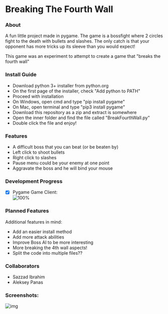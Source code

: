 # Breaking The Fourth Wall

### About
A fun little project made in pygame. The game is a bossfight where 2 circles fight to the death with bullets and slashes. The only catch is that your opponent has more tricks up its sleeve than you would expect!

This game was an experiment to attempt to create a game that "breaks the fourth wall"

### Install Guide
- Download python 3+ installer from python.org
- On the first page of the installer, check "Add python to PATH"
- Proceed with installation
- On Windows, open cmd and type "pip install pygame"
- On Mac, open terminal and type "pip3 install pygame"
- Download this repository as a zip and extract is somewhere
- Open the inner folder and find the file called "BreakFourthWall.py"
- Double click the file and enjoy!

### Features
- A difficult boss that you can beat (or be beaten by)
- Left click to shoot bullets
- Right click to slashes
- Pause menu could be your enemy at one point
- Aggravate the boss and he will bind your mouse

### Development Progress

- [x] Pygame Game Client:  
  ![100%](https://progress-bar.dev/100)

### Planned Features
Additional features in mind:
- Add an easier install method
- Add more attack abilities
- Improve Boss AI to be more interesting
- More breaking the 4th wall aspects!
- Split the code into multiple files??

### Collaborators
- Sazzad Ibrahim
- Aleksey Panas

### Screenshots:
![img](https://github.com/AlekseyPanas/BreakingFourthWall/showcase.JPG?raw=true)